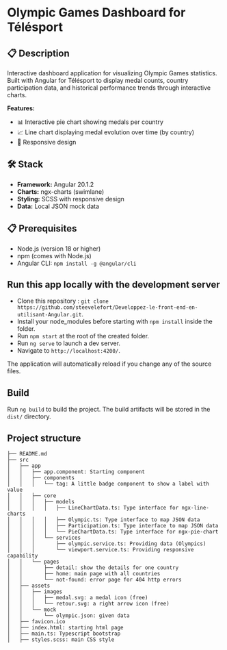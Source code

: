# Olympic Games Dashboard for Télésport

## 📋 Description
Interactive dashboard application for visualizing Olympic Games statistics. Built with Angular for Télésport to display medal counts, country participation data, and historical performance trends through interactive charts.

**Features:**
- 📊 Interactive pie chart showing medals per country
- 📈 Line chart displaying medal evolution over time (by country)
- 📱 Responsive design

## 🛠️ Stack
- **Framework:** Angular 20.1.2
- **Charts:** ngx-charts (swimlane)
- **Styling:** SCSS with responsive design
- **Data:** Local JSON mock data
## 📋 Prerequisites
- Node.js (version 18 or higher)
- npm (comes with Node.js)
- Angular CLI: `npm install -g @angular/cli`

## Run this app locally with the development server 

- Clone this repository : `git clone https://github.com/steevelefort/Developpez-le-front-end-en-utilisant-Angular.git`.
- Install your node_modules before starting with `npm install` inside the folder.
- Run `npm start` at the root of the created folder.
- Run `ng serve` to launch a dev server. 
- Navigate to `http://localhost:4200/`.

The application will automatically reload if you change any of the source files.

## Build

Run `ng build` to build the project. The build artifacts will be stored in the `dist/` directory.

## Project structure

```text
├── README.md
├── src
│   ├── app
│   │   ├── app.component: Starting component
│   │   ├── components
│   │   │   └── tag: A little badge component to show a label with value
│   │   ├── core
│   │   │   ├── models
│   │   │   │   ├── LineChartData.ts: Type interface for ngx-line-charts
│   │   │   │   ├── Olympic.ts: Type interface to map JSON data
│   │   │   │   ├── Participation.ts: Type interface to map JSON data
│   │   │   │   └── PieChartData.ts: Type interface for ngx-pie-chart
│   │   │   └── services
│   │   │       ├── olympic.service.ts: Providing data (Olympics)
│   │   │       └── viewport.service.ts: Providing responsive capability
│   │   └── pages
│   │       ├── detail: show the details for one country
│   │       ├── home: main page with all countries
│   │       └── not-found: error page for 404 http errors
│   ├── assets
│   │   ├── images
│   │   │   ├── medal.svg: a medal icon (free)
│   │   │   └── retour.svg: a right arrow icon (free)
│   │   └── mock
│   │       └── olympic.json: given data
│   ├── favicon.ico
│   ├── index.html: starting html page
│   ├── main.ts: Typescript bootstrap
│   ├── styles.scss: main CSS style
```
